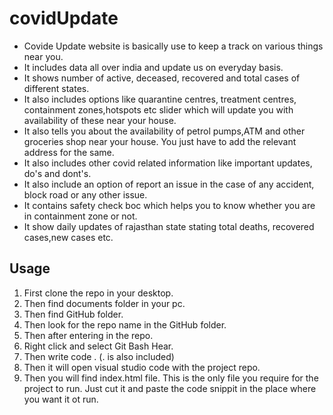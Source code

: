 # covidUpdate

- Covide Update website is basically use to keep a track on various things near you.
- It includes data all over india and update us on everyday basis.
- It shows number of active, deceased, recovered and total cases of different states.
- It also includes options like quarantine centres, treatment centres, containment zones,hotspots etc slider which will update you with availability of these near your house.
- It also tells you about the availability of petrol pumps,ATM and other groceries shop near your house. You just have to add the relevant address for the same.
- It also includes other covid related information like important updates, do's and dont's.
- It also include an option of report an issue in the case of any accident, block road or any other issue.
- It contains safety check boc which helps you to know whether you are in containment zone or not.
- It show daily updates of rajasthan state stating total deaths, recovered cases,new cases etc.

## Usage

1. First clone the repo in your desktop.
2. Then find documents folder in your pc.
3. Then find GitHub folder.
4. Then look for the repo name in the GitHub folder.
5. Then after entering in the repo.
6. Right click and select Git Bash Hear.
7. Then write    code .  (. is also included)
8. Then it will open visual studio code with the project repo.
9. Then you will find index.html file. 
This is the only file you require for the project to run. 
Just cut it and paste the code snippit in the place where you want it ot run.
